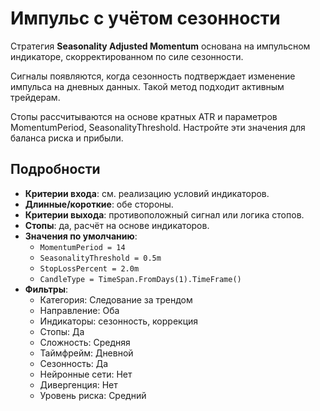 # Импульс с учётом сезонности

Стратегия **Seasonality Adjusted Momentum** основана на импульсном индикаторе, скорректированном по силе сезонности.

Сигналы появляются, когда сезонность подтверждает изменение импульса на дневных данных. Такой метод подходит активным трейдерам.

Стопы рассчитываются на основе кратных ATR и параметров MomentumPeriod, SeasonalityThreshold. Настройте эти значения для баланса риска и прибыли.

## Подробности
- **Критерии входа**: см. реализацию условий индикаторов.
- **Длинные/короткие**: обе стороны.
- **Критерии выхода**: противоположный сигнал или логика стопов.
- **Стопы**: да, расчёт на основе индикаторов.
- **Значения по умолчанию**:
  - `MomentumPeriod = 14`
  - `SeasonalityThreshold = 0.5m`
  - `StopLossPercent = 2.0m`
  - `CandleType = TimeSpan.FromDays(1).TimeFrame()`
- **Фильтры**:
  - Категория: Следование за трендом
  - Направление: Оба
  - Индикаторы: сезонность, коррекция
  - Стопы: Да
  - Сложность: Средняя
  - Таймфрейм: Дневной
  - Сезонность: Да
  - Нейронные сети: Нет
  - Дивергенция: Нет
  - Уровень риска: Средний

